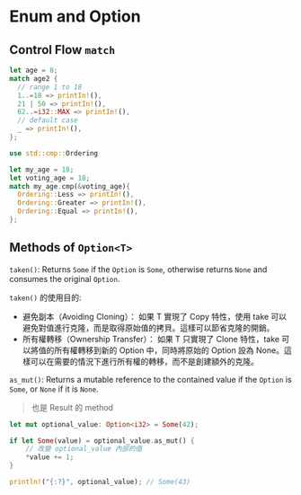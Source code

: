 # Enum and Option

## Control Flow `match`

```rust
let age = 8;
match age2 {
  // range 1 to 18
  1..=18 => printIn!(),
  21 | 50 => printIn!(),
  62..=i32::MAX => printIn!(),
  // default case
  _ => printIn!(),
};

use std::cmp::Ordering

let my_age = 18;
let voting_age = 18;
match my_age.cmp(&voting_age){
  Ordering::Less => printIn!(),
  Ordering::Greater => printIn!(),
  Ordering::Equal => printIn!(),
};
```

## Methods of `Option<T>`

`taken()`: Returns `Some` if the `Option` is `Some`, otherwise returns `None` and consumes the original `Option`.

`taken()` 的使用目的:

- 避免副本（Avoiding Cloning）： 如果 T 實現了 Copy 特性，使用 take 可以避免對值進行克隆，而是取得原始值的拷貝。這樣可以節省克隆的開銷。
- 所有權轉移（Ownership Transfer）： 如果 T 只實現了 Clone 特性，take 可以將值的所有權轉移到新的 Option 中，同時將原始的 Option 設為 None。這樣可以在需要的情況下進行所有權的轉移，而不是創建額外的克隆。

`as_mut()`: Returns a mutable reference to the contained value if the `Option` is `Some`, or `None` if it is `None`.

> 也是 Result 的 method

```rust
let mut optional_value: Option<i32> = Some(42);

if let Some(value) = optional_value.as_mut() {
    // 改變 optional_value 內部的值
    *value += 1;
}

println!("{:?}", optional_value); // Some(43)
```